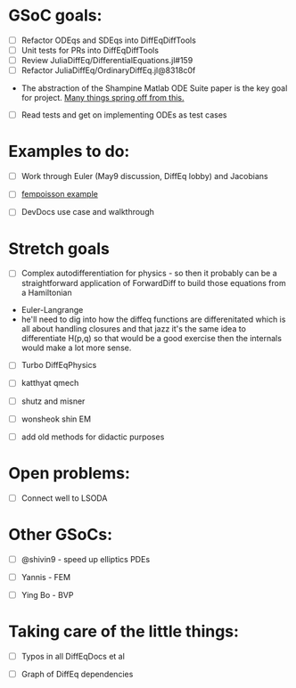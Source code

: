 # GSoC goals:

- [ ] Refactor ODEqs and SDEqs into DiffEqDiffTools
- [ ] Unit tests for PRs into DiffEqDiffTools
- [ ] Review JuliaDiffEq/DifferentialEquations.jl#159
- [ ] Refactor JuliaDiffEq/OrdinaryDiffEq.jl@8318c0f
* The abstraction of the Shampine Matlab ODE Suite paper is the key goal for project. [Many things spring off from this.](http://people.eecs.berkeley.edu/~wkahan/Math128/ODEsuite.pdf)

- [ ] Read tests and get on implementing ODEs as test cases



# Examples to do:

- [ ] Work through Euler (May9 discussion, DiffEq lobby) and Jacobians

- [ ] [fempoisson example](http://docs.juliadiffeq.org/latest/tutorials/fempoisson_example.html)

- [ ] DevDocs use case and walkthrough
# Stretch goals

- [ ] Complex autodifferentiation for physics - so then it probably can be a straightforward application of ForwardDiff to build those equations from a Hamiltonian
- Euler-Langrange
- he'll need to dig into how the diffeq functions are differenitated which is all about handling closures and that jazz it's the same idea to differentiate H(p,q) so that would be a good exercise then the internals would make a lot more sense.

- [ ] Turbo DiffEqPhysics

- [ ] katthyat qmech

- [ ] shutz and misner

- [ ] wonsheok shin EM

- [ ] add old methods for didactic purposes

# Open problems:

- [ ] Connect well to LSODA

# Other GSoCs:

- [ ] @shivin9 - speed up elliptics PDEs

- [ ] Yannis - FEM

- [ ] Ying Bo - BVP

# Taking care of the little things:

- [ ] Typos in all DiffEqDocs et al

- [ ] Graph of DiffEq dependencies
